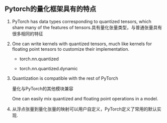## Pytorch的量化框架具有的特点

1. PyTorch has data types corresponding to quantized tensors, which share many of the features of tensors.具有量化张量类型，与普通张量具有很多相同的特征
2. One can write kernels with quantized tensors, much like kernels for floating point tensors to customize their implementation.
   - torch.nn.quantized
   
   - torch.nn.quantized.dynamic
3. Quantization is compatible with the rest of PyTorch
   
   量化与PyTorch的其他模块兼容
   
   One can easily mix quantized and floating point operations in a model.
4. 从浮点张量到量化张量的映射可以用户自定义，PyTorch定义了常用的默认实现.






